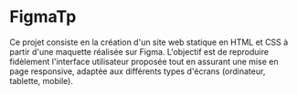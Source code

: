 # FigmaTp
Ce projet consiste en la création d'un site web statique en HTML et CSS à partir d'une maquette réalisée sur Figma. L'objectif est de reproduire fidèlement l'interface utilisateur proposée tout en assurant une mise en page responsive, adaptée aux différents types d'écrans (ordinateur, tablette, mobile).
